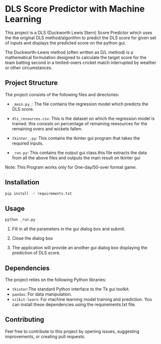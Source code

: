 # DLS Score Predictor with Machine Learning

This project is a DLS (Duckworth Lewis Stern) Score Predictor which uses the the original DLS method/algorithm to predict the DLS score for given set of inputs and displays the predicted score on the python gui.

The Duckworth–Lewis method (often written as D/L method) is a mathematical formulation designed to calculate the target score for the team batting second in a limited-overs cricket match interrupted by weather or other circumstances.

## Project Structure

The project consists of the following files and directories:

- `_main.py_`: The file contains the regression model which predicts the DLS score.
    
- `dls_resources.csv`: This is the dataset on which the regression model is trained. this consists on percentage of remaining reesources for the remaining overs and wickets fallen. 
- `tkinter_.py`: This contains the tkinter gui program that takes the required inputs.
- `_run.py`: This contains the output gui class.this file extracts the data from all the above files and outputs the main result on tkinter gui

Note: This Program works only for One-day/50-over format game.


## Installation

```bash
pip install -r requirements.txt
```

## Usage

```bash
python _run.py
```

1. Fill in all the parameters in the gui dialog box and submit.
2. Close the dialog box

3. The application will provide an another gui dialog box displaying the prediction of DLS score. 



## Dependencies

The project relies on the following Python libraries:

- `tkinter`:The standard Python interface to the Tk gui toolkit.
- `pandas`: For data manipulation.
- `scikit-learn`: For machine learning model training and prediction.
You can install these dependencies using the requirements.txt file.

## Contributing

Feel free to contribute to this project by opening issues, suggesting improvements, or creating pull requests.
